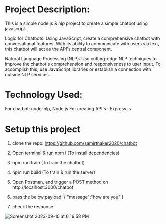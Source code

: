 # Project Description:
This is a simple node.js & nlp project to create a simple chatbot using javascript

Logic for Chatbots: Using JavaScript, create a comprehensive chatbot with conversational features. With its ability to communicate with users via text, this chatbot will act as the API's central component.

Natural Language Processing (NLP): Use cutting-edge NLP techniques to improve the chatbot's comprehension and responsiveness to user input. To accomplish this, use JavaScript libraries or establish a connection with outside NLP services.

# Technology Used:
For chatbot:  node-nlp, Node.js
For creating API's :  Express.js

# Setup this project

1. clone the repo: https://github.com/samirthaker2020/chatbot

2. Open terminal & run npm i (To install dependencies)
3.  npm run train (To train the chatbot)
4.  npm run build (To train & run the server)
5. Open Postman, and trigger a POST method on http://localhost:3000/chatbot
6. pass the below payload:
{
    "message":"how are you"
}
7. check the response
   

![Screenshot 2023-09-10 at 6 16 58 PM](https://github.com/samirthaker2020/chatbot/assets/46947688/f90a8067-62fe-4c8f-a6da-24712861ac4a)
